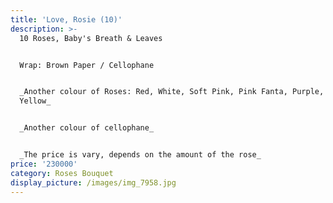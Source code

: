 ```yaml
---
title: 'Love, Rosie (10)'
description: >-
  10 Roses, Baby's Breath & Leaves


  Wrap: Brown Paper / Cellophane


  _Another colour of Roses: Red, White, Soft Pink, Pink Fanta, Purple, Peach,
  Yellow_


  _Another colour of cellophane_


  _The price is vary, depends on the amount of the rose_
price: '230000'
category: Roses Bouquet
display_picture: /images/img_7958.jpg
---
```


